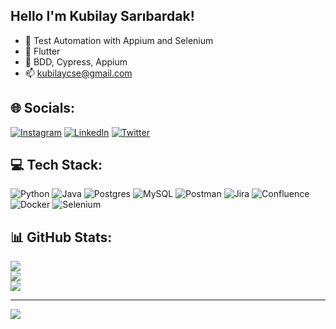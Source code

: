 ## Hello I'm Kubilay Sarıbardak!

- 🔭 Test Automation with Appium and Selenium
- 🌱 Flutter
- 💬 BDD, Cypress, Appium
- 📫 kubilaycse@gmail.com

## 🌐 Socials:
[![Instagram](https://img.shields.io/badge/Instagram-%23E4405F.svg?logo=Instagram&logoColor=white)](https://instagram.com/kblysrbrdk) [![LinkedIn](https://img.shields.io/badge/LinkedIn-%230077B5.svg?logo=linkedin&logoColor=white)](https://linkedin.com/in/kblysrbrdk) [![Twitter](https://img.shields.io/badge/Twitter-%231DA1F2.svg?logo=Twitter&logoColor=white)](https://twitter.com/KblySrbrdk) 

## 💻 Tech Stack:
![Python](https://img.shields.io/badge/python-3670A0?style=for-the-badge&logo=python&logoColor=ffdd54) ![Java](https://img.shields.io/badge/java-%23ED8B00.svg?style=for-the-badge&logo=java&logoColor=white) ![Postgres](https://img.shields.io/badge/postgres-%23316192.svg?style=for-the-badge&logo=postgresql&logoColor=white) ![MySQL](https://img.shields.io/badge/mysql-%2300f.svg?style=for-the-badge&logo=mysql&logoColor=white) ![Postman](https://img.shields.io/badge/Postman-FF6C37?style=for-the-badge&logo=postman&logoColor=white) ![Jira](https://img.shields.io/badge/jira-%230A0FFF.svg?style=for-the-badge&logo=jira&logoColor=white) ![Confluence](https://img.shields.io/badge/confluence-%23172BF4.svg?style=for-the-badge&logo=confluence&logoColor=white) ![Docker](https://img.shields.io/badge/docker-%230db7ed.svg?style=for-the-badge&logo=docker&logoColor=white) ![Selenium](https://img.shields.io/badge/-selenium-%43B02A?style=for-the-badge&logo=selenium&logoColor=white)
## 📊 GitHub Stats:
![](https://github-readme-stats.vercel.app/api?username=kubilaycse&theme=ayu-mirage&hide_border=false&include_all_commits=true&count_private=true)<br/>
![](https://github-readme-streak-stats.herokuapp.com/?user=kubilaycse&theme=ayu-mirage&hide_border=false)<br/>
![](https://github-readme-stats.vercel.app/api/top-langs/?username=kubilaycse&theme=ayu-mirage&hide_border=false&include_all_commits=true&count_private=true&layout=compact)


---
[![](https://visitcount.itsvg.in/api?id=kubilaycse&icon=0&color=6)](https://visitcount.itsvg.in)
